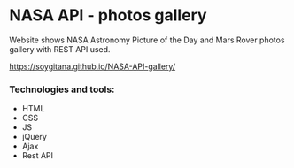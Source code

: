 # NASA API - photos gallery

Website shows NASA Astronomy Picture of the Day and Mars Rover photos gallery with REST API used.

https://soygitana.github.io/NASA-API-gallery/

### Technologies and tools:

* HTML
* CSS
* JS
* jQuery
* Ajax
* Rest API
